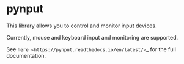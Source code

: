 pynput
======

This library allows you to control and monitor input devices.

Currently, mouse and keyboard input and monitoring are supported.

See `here <https://pynput.readthedocs.io/en/latest/>`_ for the full
documentation.
